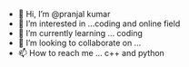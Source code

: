 - 👋 Hi, I’m @pranjal kumar
- 👀 I’m interested in ...coding and online field
- 🌱 I’m currently learning ... coding
- 💞️ I’m looking to collaborate on ...
- 📫 How to reach me ... c++ and python

<!---
 pranjal kumarr is a ✨ special ✨ repository because its `README.md` (this file) appears on your GitHub profile.
You can click the Preview link to take a look at your changes.
--->
